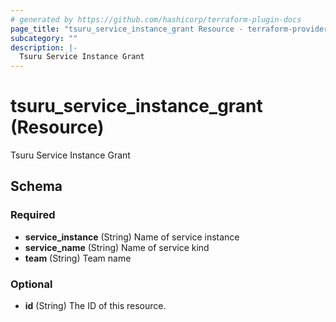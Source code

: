 ```yaml
---
# generated by https://github.com/hashicorp/terraform-plugin-docs
page_title: "tsuru_service_instance_grant Resource - terraform-provider-tsuru"
subcategory: ""
description: |-
  Tsuru Service Instance Grant
---
```


# tsuru_service_instance_grant (Resource)

Tsuru Service Instance Grant



<!-- schema generated by tfplugindocs -->
## Schema

### Required

- **service_instance** (String) Name of service instance
- **service_name** (String) Name of service kind
- **team** (String) Team name

### Optional

- **id** (String) The ID of this resource.


